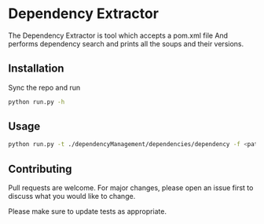 # Dependency Extractor

The Dependency Extractor is tool which accepts a pom.xml file And performs dependency search and prints all the soups and their versions.

## Installation

Sync the repo and run

```bash
python run.py -h
```

## Usage

```bash
python run.py -t ./dependencyManagement/dependencies/dependency -f <path>/pom.xml
```

## Contributing
Pull requests are welcome. For major changes, please open an issue first to discuss what you would like to change.

Please make sure to update tests as appropriate.